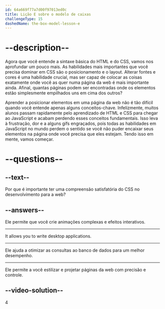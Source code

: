 ```yaml
---
id: 64a669f77a7d00f97013ed0c
title: Lição E sobre o modelo de caixas
challengeType: 15
dashedName: the-box-model-lesson-e
--- 
```

# --description--

Agora que você entende a sintaxe básica do HTML e do CSS, vamos nos aprofundar um pouco mais. As habilidades mais importantes que você precisa dominar em CSS são o posicionamento e o layout. Alterar fontes e cores é uma habilidade crucial, mas ser capaz de colocar as coisas exatamente onde você as quer numa página da web é mais importante ainda. Afinal, quantas páginas podem ser encontradas onde os elementos estão simplesmente empilhados uns em cima dos outros?

Aprender a posicionar elementos em uma página da web não é tão difícil quando você entende apenas alguns conceitos-chave. Infelizmente, muitos alunos passam rapidamente pelo aprendizado de HTML e CSS para chegar ao JavaScript e acabam perdendo esses conceitos fundamentais. Isso leva à frustração, dor e a alguns gifs engraçados, pois todas as habilidades em JavaScript no mundo perdem o sentido se você não puder encaixar seus elementos na página onde você precisa que eles estejam. Tendo isso em mente, vamos começar.

# --questions--

## --text--

Por que é importante ter uma compreensão satisfatória do CSS no desenvolvimento para a web?

## --answers--

Ele permite que você crie animações complexas e efeitos interativos.

---

It allows you to write desktop applications.

---

Ele ajuda a otimizar as consultas ao banco de dados para um melhor desempenho.

---

Ele permite a você estilizar e projetar páginas da web com precisão e controle.


## --video-solution--

4
